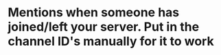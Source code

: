 # Mentions when someone has joined/left your server. Put in the channel ID's manually for it to work
